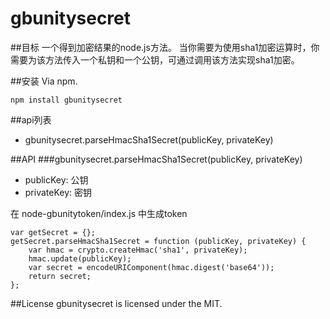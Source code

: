 # gbunitysecret



##目标
一个得到加密结果的node.js方法。
当你需要为使用sha1加密运算时，你需要为该方法传入一个私钥和一个公钥，可通过调用该方法实现sha1加密。



##安装
Via npm.
```
npm install gbunitysecret
```



##api列表
* gbunitysecret.parseHmacSha1Secret(publicKey, privateKey)



##API
###gbunitysecret.parseHmacSha1Secret(publicKey, privateKey)
* publicKey: 公钥
* privateKey: 密钥

在 node-gbunitytoken/index.js 中生成token
```
var getSecret = {};
getSecret.parseHmacSha1Secret = function (publicKey, privateKey) {
    var hmac = crypto.createHmac('sha1', privateKey);
    hmac.update(publicKey);
    var secret = encodeURIComponent(hmac.digest('base64'));
    return secret;
};
```



##License
gbunitysecret  is licensed under the MIT.
